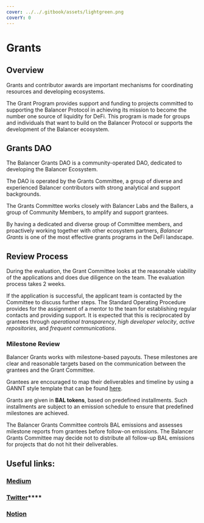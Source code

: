 ```yaml
---
cover: ../../.gitbook/assets/lightgreen.png
coverY: 0
---
```


# Grants

## Overview

Grants and contributor awards are important mechanisms for coordinating resources and developing ecosystems.

The Grant Program provides support and funding to projects committed to supporting the Balancer Protocol in achieving its mission to become the number one source of liquidity for DeFi. This program is made for groups and individuals that want to build on the Balancer Protocol or supports the development of the Balancer ecosystem.

## Grants DAO

The Balancer Grants DAO is a community-operated DAO, dedicated to developing the Balancer Ecosystem.

The DAO is operated by the Grants Committee, a group of diverse and experienced Balancer contributors with strong analytical and support backgrounds.

The Grants Committee works closely with Balancer Labs and the Ballers, a group of Community Members, to amplify and support grantees.

By having a dedicated and diverse group of Committee members, and proactively working together with other ecosystem partners, _Balancer Grants_ is one of the most effective grants programs in the DeFi landscape.

## Review Process

During the evaluation, the Grant Committee looks at the reasonable viability of the applications and does due diligence on the team. The evaluation process takes 2 weeks.

If the application is successful, the applicant team is contacted by the Committee to discuss further steps. The Standard Operating Procedure provides for the assignment of a mentor to the team for establishing regular contacts and providing support. It is expected that this is reciprocated by grantees through _operational transparency_, _high developer velocity_, _active repositories,_ and _frequent communications_.

### Milestone Review

Balancer Grants works with milestone-based payouts. These milestones are clear and reasonable targets based on the communication between the grantees and the Grant Committee.

Grantees are encouraged to map their deliverables and timeline by using a GANNT style template that can be found [here](https://docs.google.com/spreadsheets/d/17EMQk0fYKbNsNzb6R21tLDPaHzBkX0K8cRO4MGgx19U/edit#gid=1115838130).

Grants are given in **BAL tokens**, based on predefined installments. Such installments are subject to an emission schedule to ensure that predefined milestones are achieved.

The Balancer Grants Committee controls BAL emissions and assesses milestone reports from grantees before follow-on emissions. The Balancer Grants Committee may decide not to distribute all follow-up BAL emissions for projects that do not hit their deliverables.

## Useful links:

### [**Medium**](https://medium.com/@BalancerGrants)

### [**Twitter**](https://twitter.com/BalancerGrants)\*\*\*\*

### [**Notion**](https://www.notion.so/Balancer-Grants-938f1b979810427f8d903a904315da41)

